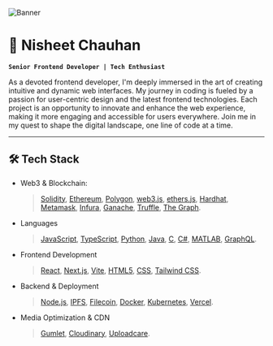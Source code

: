 ![Banner](https://github.com/nisheet94/nisheet94/blob/main/Bannerv2.png)

# 🚀 Nisheet Chauhan

**`Senior Frontend Developer | Tech Enthusiast`**

As a devoted frontend developer, I'm deeply immersed in the art of creating intuitive and dynamic web interfaces. My journey in coding is fueled by a passion for user-centric design and the latest frontend technologies. Each project is an opportunity to innovate and enhance the web experience, making it more engaging and accessible for users everywhere. Join me in my quest to shape the digital landscape, one line of code at a time.

---

## 🛠️ Tech Stack

- Web3 & Blockchain:
  
  > [Solidity](https://soliditylang.org/), [Ethereum](https://ethereum.org/), [Polygon](https://polygon.technology/), [web3.js](https://web3js.readthedocs.io/), [ethers.js](https://docs.ethers.org/), [Hardhat](https://hardhat.org/), [Metamask](https://metamask.io/), [Infura](https://www.infura.io/), [Ganache](https://trufflesuite.com/ganache/), [Truffle](https://trufflesuite.com/), [The Graph](https://thegraph.com/).

- Languages

  > [JavaScript](https://www.javascript.com/), [TypeScript](https://www.typescriptlang.org/), [Python](https://www.python.org/), [Java](https://www.java.com/), [C](https://en.wikipedia.org/wiki/C_(programming_language)), [C#](https://learn.microsoft.com/en-us/dotnet/csharp/), [MATLAB](https://www.mathworks.com/products/matlab.html), [GraphQL](https://graphql.org/).

- Frontend Development

  > [React](https://react.dev/), [Next.js](https://nextjs.org/), [Vite](https://vitejs.dev/), [HTML5](https://html.spec.whatwg.org/), [CSS](https://www.w3.org/Style/CSS/Overview.en.html), [Tailwind CSS](https://tailwindcss.com/).

- Backend & Deployment

  > [Node.js](https://nodejs.org/), [IPFS](https://ipfs.tech/), [Filecoin](https://filecoin.io/), [Docker](https://www.docker.com/), [Kubernetes](https://kubernetes.io/), [Vercel](https://vercel.com/).

- Media Optimization & CDN

  > [Gumlet](https://www.gumlet.com/), [Cloudinary](https://cloudinary.com/), [Uploadcare](https://uploadcare.com/).

<br />
